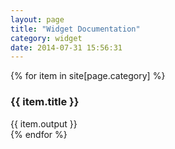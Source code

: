 ```yaml
---
layout: page
title: "Widget Documentation"
category: widget
date: 2014-07-31 15:56:31
---
```


{% for item in site[page.category] %}
  <article class="doc-item">
    <h3>{{ item.title }}</h3>
    <a name="{{ item.relative_path }}"></a>
    {{ item.output }}
  </article>
{% endfor %}
